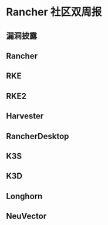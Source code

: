 # Rancher 社区双周报

## 漏洞披露

## Rancher

## RKE

## RKE2

## Harvester

## RancherDesktop

## K3S

## K3D

## Longhorn

## NeuVector
